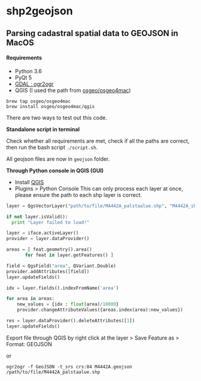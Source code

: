 # shp2geojson
## Parsing cadastral spatial data to GEOJSON in MacOS

#### Requirements
* Python 3.6
* PyQt 5
* [GDAL : ogr2ogr](https://github.com/wavded/ogr2ogr)
* QGIS (I used the path from [osgeo/osgeo4mac](https://github.com/OSGeo/homebrew-osgeo4mac#how-do-i-install-these-formulae))
```
brew tap osgeo/osgeo4mac
brew install osgeo/osgeo4mac/qgis
```

There are two ways to test out this code.

**Standalone script in terminal**

Check whether all requirements are met, check if all the paths are correct, then run the bash script `./script.sh`.

All geojson files are now in `geojson` folder.

**Through Python console in QGIS (GUI)**

* Install [QGIS](https://qgis.org)
* Plugins > Python Console
This can only process each layer at once, please ensure the path to each shp layer
is correct.

```python
layer = QgsVectorLayer("path/to/file/M4442A_palstaalue.shp", "M4442A_shp", "ogr")

if not layer.isValid():
  print "Layer failed to load!"

layer = iface.activeLayer()
provider = layer.dataProvider()

areas = [ feat.geometry().area()
       for feat in layer.getFeatures() ]

field = QgsField("area", QVariant.Double)
provider.addAttributes([field])
layer.updateFields()

idx = layer.fields().indexFromName('area')

for area in areas:
    new_values = {idx : float(area)/10000}
    provider.changeAttributeValues({areas.index(area):new_values})

res = layer.dataProvider().deleteAttributes([1])
layer.updateFields()
```
Export file through QGIS by right click at the layer > Save Feature as > Format: GEOJSON

or
```
ogr2ogr -f GeoJSON -t_srs crs:84 M4442A.geojson /path/to/file/M4442A_palstaalue.shp
```
